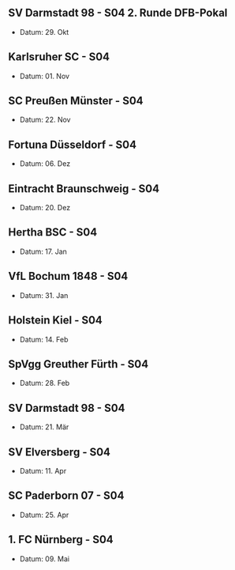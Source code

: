 
## SV Darmstadt 98 - S04 2. Runde DFB-Pokal
- Datum: 29. Okt
## Karlsruher SC - S04
- Datum: 01. Nov
## SC Preußen Münster - S04
- Datum: 22. Nov
## Fortuna Düsseldorf - S04 
- Datum: 06. Dez
## Eintracht Braunschweig - S04
- Datum: 20. Dez
## Hertha BSC - S04
- Datum: 17. Jan
## VfL Bochum 1848 - S04
- Datum: 31. Jan
## Holstein Kiel - S04
- Datum: 14. Feb
## SpVgg Greuther Fürth - S04
- Datum: 28. Feb
## SV Darmstadt 98 - S04
- Datum: 21. Mär
## SV Elversberg - S04
- Datum: 11. Apr
## SC Paderborn 07 - S04 
- Datum: 25. Apr
## 1. FC Nürnberg - S04
- Datum: 09. Mai